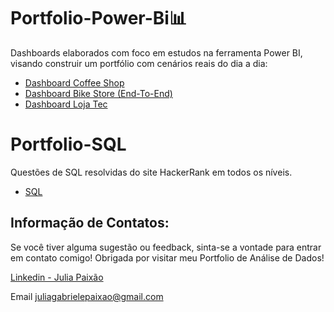# Portfolio-Power-Bi📊
Dashboards elaborados com foco em estudos na ferramenta Power BI, visando construir um portfólio com cenários reais do dia a dia:
- [Dashboard Coffee Shop](https://github.com/Paixaojulia/Portfolio-Power-Bi/tree/main/Coffee%20Shop)
- [Dashboard Bike Store (End-To-End)](https://github.com/Paixaojulia/Portfolio-Power-Bi/tree/main/End-To-End-Project)
- [Dashboard Loja Tec](https://github.com/Paixaojulia/Portfolio-Power-Bi/tree/main/Loja%20Tech)

# Portfolio-SQL 
Questões de SQL resolvidas do site HackerRank em todos os níveis.  
- [SQL](https://github.com/Paixaojulia/Portfolio-Julia/tree/9b3c3ab8280b10ba93b345b85ffe9e68f1a0b569/SQL%20)

## Informação de Contatos:
Se você tiver alguma sugestão ou feedback, sinta-se a vontade para entrar em contato comigo! 
Obrigada por visitar meu Portfolio de Análise de Dados!

[Linkedin - Julia Paixão](https://www.linkedin.com/in/juliapaixão/)

Email juliagabrielepaixao@gmail.com
